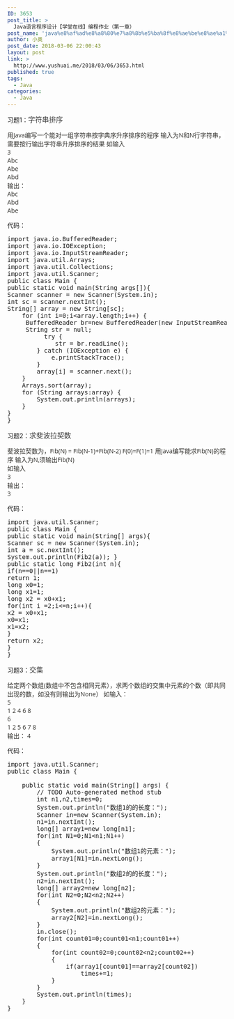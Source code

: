 ```yaml
---
ID: 3653
post_title: >
  Java语言程序设计【学堂在线】编程作业（第一章）
post_name: 'java%e8%af%ad%e8%a8%80%e7%a8%8b%e5%ba%8f%e8%ae%be%e8%ae%a1%e3%80%90%e5%ad%a6%e5%a0%82%e5%9c%a8%e7%ba%bf%e3%80%91%e7%bc%96%e7%a8%8b%e4%bd%9c%e4%b8%9a%ef%bc%88%e7%ac%ac%e4%b8%80%e7%ab%a0%ef%bc%89'
author: 小奥
post_date: 2018-03-06 22:00:43
layout: post
link: >
  http://www.yushuai.me/2018/03/06/3653.html
published: true
tags:
  - Java
categories:
  - Java
---
```

<p>习题1：<span style="background-color: #FFFFFF; color: #3C3C3C; font-family: &quot;Open Sans&quot;, Verdana, Geneva, sans-serif, sans-serif; font-size: 16px;">字符串排序</span></p><p><span style="color: #2E2D29; font-family: &quot;Source Sans&quot;, STHeiti, &quot;Microsoft YaHei&quot;, SimHei, &quot;Open Sans&quot;, Verdana, Geneva, sans-serif, sans-serif; background-color: #FFFFFF;">用Java编写一个能对一组字符串按字典序升序排序的程序 输入为N和N行字符串，需要按行输出字符串升序排序的结果 如输入</span><br/><span style="color: #2E2D29; font-family: &quot;Source Sans&quot;, STHeiti, &quot;Microsoft YaHei&quot;, SimHei, &quot;Open Sans&quot;, Verdana, Geneva, sans-serif, sans-serif; background-color: #FFFFFF;">3</span><br/><span style="color: #2E2D29; font-family: &quot;Source Sans&quot;, STHeiti, &quot;Microsoft YaHei&quot;, SimHei, &quot;Open Sans&quot;, Verdana, Geneva, sans-serif, sans-serif; background-color: #FFFFFF;">Abc</span><br/><span style="color: #2E2D29; font-family: &quot;Source Sans&quot;, STHeiti, &quot;Microsoft YaHei&quot;, SimHei, &quot;Open Sans&quot;, Verdana, Geneva, sans-serif, sans-serif; background-color: #FFFFFF;">Abe</span><br/><span style="color: #2E2D29; font-family: &quot;Source Sans&quot;, STHeiti, &quot;Microsoft YaHei&quot;, SimHei, &quot;Open Sans&quot;, Verdana, Geneva, sans-serif, sans-serif; background-color: #FFFFFF;">Abd</span><br/><span style="color: #2E2D29; font-family: &quot;Source Sans&quot;, STHeiti, &quot;Microsoft YaHei&quot;, SimHei, &quot;Open Sans&quot;, Verdana, Geneva, sans-serif, sans-serif; background-color: #FFFFFF;">输出：</span><br/><span style="color: #2E2D29; font-family: &quot;Source Sans&quot;, STHeiti, &quot;Microsoft YaHei&quot;, SimHei, &quot;Open Sans&quot;, Verdana, Geneva, sans-serif, sans-serif; background-color: #FFFFFF;">Abc</span><br/><span style="color: #2E2D29; font-family: &quot;Source Sans&quot;, STHeiti, &quot;Microsoft YaHei&quot;, SimHei, &quot;Open Sans&quot;, Verdana, Geneva, sans-serif, sans-serif; background-color: #FFFFFF;">Abd</span><br/><span style="color: #2E2D29; font-family: &quot;Source Sans&quot;, STHeiti, &quot;Microsoft YaHei&quot;, SimHei, &quot;Open Sans&quot;, Verdana, Geneva, sans-serif, sans-serif; background-color: #FFFFFF;">Abe</span></p><p>代码：</p><pre class="brush:java;toolbar:false">import&nbsp;java.io.BufferedReader;
import&nbsp;java.io.IOException;&nbsp;
import&nbsp;java.io.InputStreamReader;&nbsp;
import&nbsp;java.util.Arrays;&nbsp;
import&nbsp;java.util.Collections;&nbsp;
import&nbsp;java.util.Scanner;
public&nbsp;class&nbsp;Main&nbsp;{&nbsp;
public&nbsp;static&nbsp;void&nbsp;main(String&nbsp;args[]){&nbsp;
Scanner&nbsp;scanner&nbsp;=&nbsp;new&nbsp;Scanner(System.in);&nbsp;
int&nbsp;sc&nbsp;=&nbsp;scanner.nextInt();&nbsp;
String[]&nbsp;array&nbsp;=&nbsp;new&nbsp;String[sc];
&nbsp;&nbsp;&nbsp;&nbsp;for&nbsp;(int&nbsp;i=0;i&lt;array.length;i++)&nbsp;{
&nbsp;&nbsp;&nbsp;&nbsp;&nbsp;BufferedReader&nbsp;br=new&nbsp;BufferedReader(new&nbsp;InputStreamReader(System.in));
&nbsp;&nbsp;&nbsp;&nbsp;&nbsp;String&nbsp;str&nbsp;=&nbsp;null;
&nbsp;&nbsp;&nbsp;&nbsp;&nbsp;&nbsp;&nbsp;&nbsp;&nbsp;&nbsp;try&nbsp;{
&nbsp;&nbsp;&nbsp;&nbsp;&nbsp;&nbsp;&nbsp;&nbsp;&nbsp;&nbsp;&nbsp;&nbsp;&nbsp;str&nbsp;=&nbsp;br.readLine();
&nbsp;&nbsp;&nbsp;&nbsp;&nbsp;&nbsp;&nbsp;&nbsp;}&nbsp;catch&nbsp;(IOException&nbsp;e)&nbsp;{
&nbsp;&nbsp;&nbsp;&nbsp;&nbsp;&nbsp;&nbsp;&nbsp;&nbsp;&nbsp;&nbsp;&nbsp;e.printStackTrace();
&nbsp;&nbsp;&nbsp;&nbsp;&nbsp;&nbsp;&nbsp;&nbsp;}
&nbsp;&nbsp;&nbsp;&nbsp;&nbsp;&nbsp;&nbsp;&nbsp;array[i]&nbsp;=&nbsp;scanner.next();
&nbsp;&nbsp;&nbsp;&nbsp;}
&nbsp;&nbsp;&nbsp;&nbsp;Arrays.sort(array);
&nbsp;&nbsp;&nbsp;&nbsp;for&nbsp;(String&nbsp;arrays:array)&nbsp;{
&nbsp;&nbsp;&nbsp;&nbsp;&nbsp;&nbsp;&nbsp;&nbsp;System.out.println(arrays);
&nbsp;&nbsp;&nbsp;&nbsp;}
}
}</pre><p>习题2：<span style="background-color: #FFFFFF; color: #3C3C3C; font-family: &quot;Open Sans&quot;, Verdana, Geneva, sans-serif, sans-serif; font-size: 16px;">求斐波拉契数</span></p><p><span style="color: #2E2D29; font-family: &quot;Source Sans&quot;, STHeiti, &quot;Microsoft YaHei&quot;, SimHei, &quot;Open Sans&quot;, Verdana, Geneva, sans-serif, sans-serif; background-color: #FFFFFF;">斐波拉契数为，Fib(N) = Fib(N-1)+Fib(N-2) F(0)=F(1)=1 用Java编写能求Fib(N)的程序 输入为N,须输出Fib(N)</span><br/><span style="color: #2E2D29; font-family: &quot;Source Sans&quot;, STHeiti, &quot;Microsoft YaHei&quot;, SimHei, &quot;Open Sans&quot;, Verdana, Geneva, sans-serif, sans-serif; background-color: #FFFFFF;">如输入</span><br/><span style="color: #2E2D29; font-family: &quot;Source Sans&quot;, STHeiti, &quot;Microsoft YaHei&quot;, SimHei, &quot;Open Sans&quot;, Verdana, Geneva, sans-serif, sans-serif; background-color: #FFFFFF;">3</span><br/><span style="color: #2E2D29; font-family: &quot;Source Sans&quot;, STHeiti, &quot;Microsoft YaHei&quot;, SimHei, &quot;Open Sans&quot;, Verdana, Geneva, sans-serif, sans-serif; background-color: #FFFFFF;">输出：</span><br/><span style="color: #2E2D29; font-family: &quot;Source Sans&quot;, STHeiti, &quot;Microsoft YaHei&quot;, SimHei, &quot;Open Sans&quot;, Verdana, Geneva, sans-serif, sans-serif; background-color: #FFFFFF;">3</span></p><p>代码：</p><pre class="brush:java;toolbar:false">import&nbsp;java.util.Scanner;
public&nbsp;class&nbsp;Main&nbsp;{&nbsp;
public&nbsp;static&nbsp;void&nbsp;main(String[]&nbsp;args){&nbsp;
Scanner&nbsp;sc&nbsp;=&nbsp;new&nbsp;Scanner(System.in);&nbsp;
int&nbsp;a&nbsp;=&nbsp;sc.nextInt();&nbsp;
System.out.println(Fib2(a));&nbsp;}&nbsp;
public&nbsp;static&nbsp;long&nbsp;Fib2(int&nbsp;n){&nbsp;
if(n==0||n==1)&nbsp;
return&nbsp;1;&nbsp;
long&nbsp;x0=1;&nbsp;
long&nbsp;x1=1;&nbsp;
long&nbsp;x2&nbsp;=&nbsp;x0+x1;&nbsp;
for(int&nbsp;i&nbsp;=2;i&lt;=n;i++){&nbsp;
x2&nbsp;=&nbsp;x0+x1;&nbsp;
x0=x1;&nbsp;
x1=x2;&nbsp;
}&nbsp;
return&nbsp;x2;&nbsp;
}&nbsp;
}</pre><p>习题3：<span style="background-color: #FFFFFF; color: #3C3C3C; font-family: &quot;Open Sans&quot;, Verdana, Geneva, sans-serif, sans-serif; font-size: 16px;">交集</span></p><p><span style="color: #2E2D29; font-family: &quot;Source Sans&quot;, STHeiti, &quot;Microsoft YaHei&quot;, SimHei, &quot;Open Sans&quot;, Verdana, Geneva, sans-serif, sans-serif; background-color: #FFFFFF;">给定两个数组(数组中不包含相同元素），求两个数组的交集中元素的个数（即共同出现的数，如没有则输出为None） 如输入：</span><br/><span style="color: #2E2D29; font-family: &quot;Source Sans&quot;, STHeiti, &quot;Microsoft YaHei&quot;, SimHei, &quot;Open Sans&quot;, Verdana, Geneva, sans-serif, sans-serif; background-color: #FFFFFF;">5</span><br/><span style="color: #2E2D29; font-family: &quot;Source Sans&quot;, STHeiti, &quot;Microsoft YaHei&quot;, SimHei, &quot;Open Sans&quot;, Verdana, Geneva, sans-serif, sans-serif; background-color: #FFFFFF;">1 2 4 6 8</span><br/><span style="color: #2E2D29; font-family: &quot;Source Sans&quot;, STHeiti, &quot;Microsoft YaHei&quot;, SimHei, &quot;Open Sans&quot;, Verdana, Geneva, sans-serif, sans-serif; background-color: #FFFFFF;">6</span><br/><span style="color: #2E2D29; font-family: &quot;Source Sans&quot;, STHeiti, &quot;Microsoft YaHei&quot;, SimHei, &quot;Open Sans&quot;, Verdana, Geneva, sans-serif, sans-serif; background-color: #FFFFFF;">1 2 5 6 7 8</span><br/><span style="color: #2E2D29; font-family: &quot;Source Sans&quot;, STHeiti, &quot;Microsoft YaHei&quot;, SimHei, &quot;Open Sans&quot;, Verdana, Geneva, sans-serif, sans-serif; background-color: #FFFFFF;">输出： 4</span></p><p>代码：</p><pre class="brush:java;toolbar:false">import&nbsp;java.util.Scanner;&nbsp;&nbsp;
public&nbsp;class&nbsp;Main&nbsp;{&nbsp;&nbsp;
&nbsp;&nbsp;
&nbsp;&nbsp;&nbsp;&nbsp;public&nbsp;static&nbsp;void&nbsp;main(String[]&nbsp;args)&nbsp;{&nbsp;&nbsp;
&nbsp;&nbsp;&nbsp;&nbsp;&nbsp;&nbsp;&nbsp;&nbsp;//&nbsp;TODO&nbsp;Auto-generated&nbsp;method&nbsp;stub&nbsp;&nbsp;
&nbsp;&nbsp;&nbsp;&nbsp;&nbsp;&nbsp;&nbsp;&nbsp;int&nbsp;n1,n2,times=0;&nbsp;&nbsp;
&nbsp;&nbsp;&nbsp;&nbsp;&nbsp;&nbsp;&nbsp;&nbsp;System.out.println(&quot;数组1的的长度：&quot;);&nbsp;&nbsp;
&nbsp;&nbsp;&nbsp;&nbsp;&nbsp;&nbsp;&nbsp;&nbsp;Scanner&nbsp;in=new&nbsp;Scanner(System.in);&nbsp;&nbsp;
&nbsp;&nbsp;&nbsp;&nbsp;&nbsp;&nbsp;&nbsp;&nbsp;n1=in.nextInt();&nbsp;
&nbsp;&nbsp;&nbsp;&nbsp;&nbsp;&nbsp;&nbsp;&nbsp;long[]&nbsp;array1=new&nbsp;long[n1];
&nbsp;&nbsp;&nbsp;&nbsp;&nbsp;&nbsp;&nbsp;&nbsp;for(int&nbsp;N1=0;N1&lt;n1;N1++)&nbsp;&nbsp;
&nbsp;&nbsp;&nbsp;&nbsp;&nbsp;&nbsp;&nbsp;&nbsp;{&nbsp;&nbsp;
&nbsp;&nbsp;&nbsp;&nbsp;&nbsp;&nbsp;&nbsp;&nbsp;&nbsp;&nbsp;&nbsp;&nbsp;System.out.println(&quot;数组1的元素：&quot;);&nbsp;&nbsp;
&nbsp;&nbsp;&nbsp;&nbsp;&nbsp;&nbsp;&nbsp;&nbsp;&nbsp;&nbsp;&nbsp;&nbsp;array1[N1]=in.nextLong();&nbsp;&nbsp;
&nbsp;&nbsp;&nbsp;&nbsp;&nbsp;&nbsp;&nbsp;&nbsp;}&nbsp;&nbsp;
&nbsp;&nbsp;&nbsp;&nbsp;&nbsp;&nbsp;&nbsp;&nbsp;System.out.println(&quot;数组2的的长度：&quot;);&nbsp;&nbsp;
&nbsp;&nbsp;&nbsp;&nbsp;&nbsp;&nbsp;&nbsp;&nbsp;n2=in.nextInt();&nbsp;&nbsp;
&nbsp;&nbsp;&nbsp;&nbsp;&nbsp;&nbsp;&nbsp;&nbsp;long[]&nbsp;array2=new&nbsp;long[n2];&nbsp;&nbsp;
&nbsp;&nbsp;&nbsp;&nbsp;&nbsp;&nbsp;&nbsp;&nbsp;for(int&nbsp;N2=0;N2&lt;n2;N2++)&nbsp;&nbsp;
&nbsp;&nbsp;&nbsp;&nbsp;&nbsp;&nbsp;&nbsp;&nbsp;{&nbsp;&nbsp;
&nbsp;&nbsp;&nbsp;&nbsp;&nbsp;&nbsp;&nbsp;&nbsp;&nbsp;&nbsp;&nbsp;&nbsp;System.out.println(&quot;数组2的元素：&quot;);&nbsp;&nbsp;
&nbsp;&nbsp;&nbsp;&nbsp;&nbsp;&nbsp;&nbsp;&nbsp;&nbsp;&nbsp;&nbsp;&nbsp;array2[N2]=in.nextLong();&nbsp;&nbsp;
&nbsp;&nbsp;&nbsp;&nbsp;&nbsp;&nbsp;&nbsp;&nbsp;}&nbsp;&nbsp;
&nbsp;&nbsp;&nbsp;&nbsp;&nbsp;&nbsp;&nbsp;&nbsp;in.close();&nbsp;&nbsp;
&nbsp;&nbsp;&nbsp;&nbsp;&nbsp;&nbsp;&nbsp;&nbsp;for(int&nbsp;count01=0;count01&lt;n1;count01++)&nbsp;&nbsp;
&nbsp;&nbsp;&nbsp;&nbsp;&nbsp;&nbsp;&nbsp;&nbsp;{&nbsp;&nbsp;
&nbsp;&nbsp;&nbsp;&nbsp;&nbsp;&nbsp;&nbsp;&nbsp;&nbsp;&nbsp;&nbsp;&nbsp;for(int&nbsp;count02=0;count02&lt;n2;count02++)&nbsp;&nbsp;
&nbsp;&nbsp;&nbsp;&nbsp;&nbsp;&nbsp;&nbsp;&nbsp;&nbsp;&nbsp;&nbsp;&nbsp;{&nbsp;&nbsp;
&nbsp;&nbsp;&nbsp;&nbsp;&nbsp;&nbsp;&nbsp;&nbsp;&nbsp;&nbsp;&nbsp;&nbsp;&nbsp;&nbsp;&nbsp;&nbsp;if(array1[count01]==array2[count02])&nbsp;&nbsp;
&nbsp;&nbsp;&nbsp;&nbsp;&nbsp;&nbsp;&nbsp;&nbsp;&nbsp;&nbsp;&nbsp;&nbsp;&nbsp;&nbsp;&nbsp;&nbsp;&nbsp;&nbsp;&nbsp;&nbsp;times+=1;&nbsp;&nbsp;
&nbsp;&nbsp;&nbsp;&nbsp;&nbsp;&nbsp;&nbsp;&nbsp;&nbsp;&nbsp;&nbsp;&nbsp;}&nbsp;&nbsp;
&nbsp;&nbsp;&nbsp;&nbsp;&nbsp;&nbsp;&nbsp;&nbsp;}&nbsp;&nbsp;
&nbsp;&nbsp;&nbsp;&nbsp;&nbsp;&nbsp;&nbsp;&nbsp;System.out.println(times);&nbsp;
&nbsp;&nbsp;&nbsp;&nbsp;}&nbsp;&nbsp;
}</pre><p>&nbsp;<br/></p>